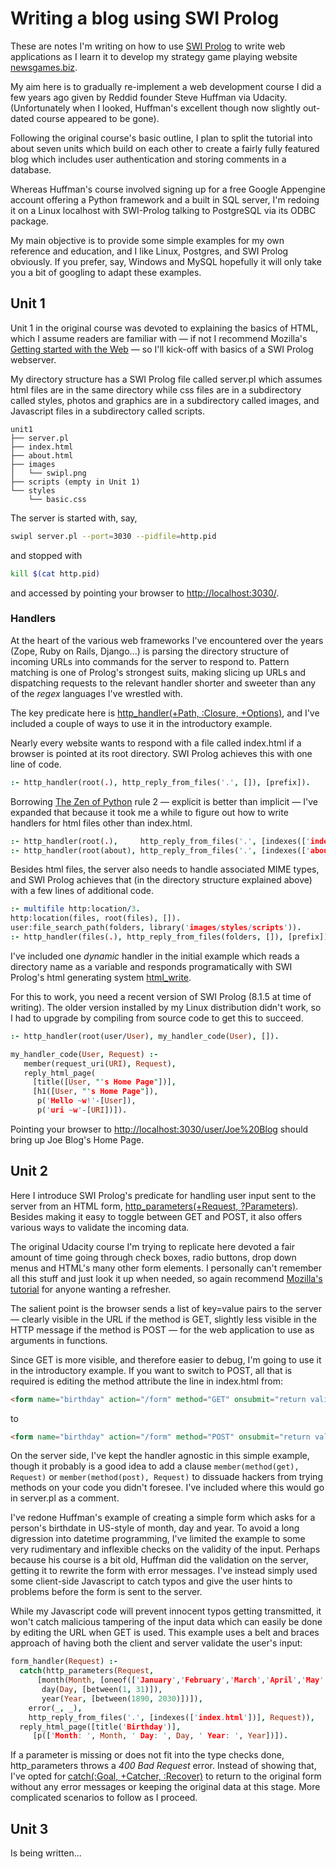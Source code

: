 # Writing a blog using SWI Prolog

These are notes I'm writing on how to use [SWI Prolog](http://www.swi-prolog.org/) to write web applications as I learn it to develop my strategy game playing website [newsgames.biz](http://www.newsgames.biz/).

My aim here is to gradually re-implement a web development course I did a few years ago given by Reddid founder Steve Huffman via Udacity. 
(Unfortunately when I looked, Huffman's excellent though now slightly out-dated course appeared to be gone).

Following the original course's basic outline, I plan to split the tutorial into about seven units which build on each other to create a fairly
fully featured blog which includes user authentication and storing comments in a database.

Whereas Huffman's course involved signing up for a free Google Appengine account offering a Python framework and a built in SQL server, 
I'm redoing it on a Linux localhost with SWI-Prolog talking to PostgreSQL via its ODBC package. 

My main objective is to provide some simple examples for my own reference and education, and I like Linux, Postgres, and SWI Prolog obviously.
If you prefer, say, Windows and MySQL hopefully it will only take you a bit of googling to adapt these examples.

## Unit 1

Unit 1 in the original course was devoted to explaining the basics of HTML, which I assume readers are familiar with &mdash; if not I recommend Mozilla's [Getting started with the Web](https://developer.mozilla.org/en-US/docs/Learn/Getting_started_with_the_web) &mdash; so I'll kick-off with basics of a SWI Prolog webserver.

My directory structure has a SWI Prolog file called server.pl which assumes html files are in the same directory while css files are in a subdirectory called styles, photos and graphics are in a subdirectory called images, and Javascript files in a subdirectory called scripts.

```
unit1
├── server.pl
├── index.html
├── about.html
├── images
│   └── swipl.png
├── scripts (empty in Unit 1)
└── styles
    └── basic.css
```

The server is started with, say, 
```bash
swipl server.pl --port=3030 --pidfile=http.pid
``` 
and stopped with 
```bash
kill $(cat http.pid)
```
and accessed by pointing your browser to <http://localhost:3030/>.

### Handlers

At the heart of the various web frameworks I've encountered over the years (Zope, Ruby on Rails, Django...) is parsing the directory structure
of incoming URLs into commands for the server to respond to. Pattern matching is one of Prolog's strongest suits, making slicing up URLs and dispatching
requests to the relevant handler shorter and sweeter than any of the _regex_ languages I've wrestled with.

The key predicate here is [http_handler(+Path, :Closure, +Options)](http://www.swi-prolog.org/pldoc/doc_for?object=http_handler/3), and I've included
a couple of ways to use it in the introductory example.

Nearly every website wants to respond with a file called index.html if a browser is pointed at its root directory. SWI Prolog achieves this with one
line of code.

```prolog
:- http_handler(root(.), http_reply_from_files('.', []), [prefix]).
```

Borrowing [The Zen of Python](https://www.python.org/dev/peps/pep-0020/) rule 2 &mdash; explicit is better than implicit &mdash; 
I've expanded that because it took me a while to figure out how to write handlers for html files other than index.html.

```prolog
:- http_handler(root(.),     http_reply_from_files('.', [indexes(['index.html'])]), [prefix]).
:- http_handler(root(about), http_reply_from_files('.', [indexes(['about.html'])]), [prefix]).
```

Besides html files, the server also needs to handle associated MIME types, and SWI Prolog achieves that (in the directory structure explained
above) with a few lines of additional code.

```prolog
:- multifile http:location/3.
http:location(files, root(files), []).
user:file_search_path(folders, library('images/styles/scripts')).
:- http_handler(files(.), http_reply_from_files(folders, []), [prefix]).
```
I've included one _dynamic_ handler in the initial example which reads a directory name as a variable and responds programatically
with SWI Prolog's html generating system [html_write](http://www.swi-prolog.org/pldoc/man?section=htmlwrite).

For this to work, you need a recent version of SWI Prolog (8.1.5 at time of writing). The older version installed by my Linux distribution didn't work, so I had to upgrade by compiling from source code to get this to succeed.

```prolog
:- http_handler(root(user/User), my_handler_code(User), []).

my_handler_code(User, Request) :-
   member(request_uri(URI), Request),
   reply_html_page(
     [title([User, "'s Home Page"])],
	 [h1([User, "'s Home Page"]),
	  p('Hello ~w!'-[User]),
      p('uri ~w'-[URI])]).
```

Pointing your browser to <http://localhost:3030/user/Joe%20Blog> should bring up Joe Blog's Home Page.

## Unit 2

Here I introduce SWI Prolog's predicate for handling user input sent to the server from an HTML form, [http_parameters(+Request, ?Parameters)](http://www.swi-prolog.org/pldoc/doc_for?object=http_parameters/2). Besides making it easy to toggle between GET and POST, it also offers various ways to validate the incoming data.

The original Udacity course I'm trying to replicate here devoted a fair amount of time going through check boxes, radio buttons, drop down menus and HTML's many other form elements. I personally can't remember all this stuff and just look it up when needed, so again recommend [Mozilla's tutorial](https://developer.mozilla.org/en-US/docs/Learn/HTML/Forms/Your_first_HTML_form) for anyone wanting a refresher.

The salient point is the browser sends a list of key=value pairs to the server &mdash; clearly visible in the URL if the method is GET, slightly less visible in the HTTP message if the method is POST &mdash; for the web application to use as arguments in functions.

Since GET is more visible, and therefore easier to debug, I'm going to use it in the introductory example. If you want to switch to POST, all that is required is editing the method attribute the line in index.html from:
```html
<form name="birthday" action="/form" method="GET" onsubmit="return validateForm()">
```
to
```html
<form name="birthday" action="/form" method="POST" onsubmit="return validateForm()">
```

On the server side, I've kept the handler agnostic in this simple example, though it probably is a good idea to add a clause ```member(method(get), Request)``` or ```member(method(post), Request)``` to dissuade hackers from trying methods on your code you didn't foresee. I've included where this would go in server.pl as a comment.

I've redone Huffman's example of creating a simple form which asks for a person's birthdate in US-style of month, day and year. To avoid a long digression into datetime programming, I've limited the example to some very rudimentary and inflexible checks on the validity of the input. Perhaps because his course is a bit old, Huffman did the validation on the server, getting it to rewrite the form with error messages. I've instead simply used some client-side Javascript to catch typos and give the user hints to problems before the form is sent to the server. 

While my Javascript code will prevent innocent typos getting transmitted, it won't catch malicious tampering of the input data which can easily be done by editing the URL when GET is used. This example uses a belt and braces approach of having both the client and server validate the user's input:

```prolog
form_handler(Request) :-
  catch(http_parameters(Request, 
      [month(Month, [oneof(['January','February','March','April','May','June','July','August','September','October','November','December'])]),
       day(Day, [between(1, 31)]),
       year(Year, [between(1890, 2030)])]),
    error(_, _),
    http_reply_from_files('.', [indexes(['index.html'])], Request)),
  reply_html_page([title('Birthday')],
     [p(['Month: ', Month, ' Day: ', Day, ' Year: ', Year])]).
```

If a parameter is missing or does not fit into the type checks done, http_parameters throws a _400 Bad Request_ error. Instead of showing that, I've opted for [catch(:Goal, +Catcher, :Recover)](http://www.swi-prolog.org/pldoc/doc_for?object=catch/3) to return to the original form without any error messages or keeping the original data at this stage. More complicated scenarios to follow as I proceed.

## Unit 3

Is being written...

